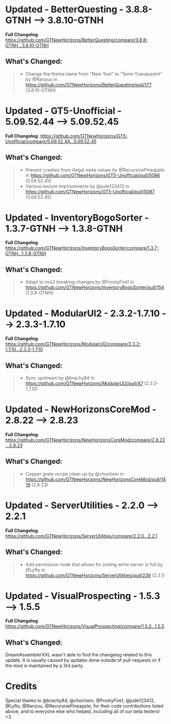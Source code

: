 # Updated - BetterQuesting - 3.8.8-GTNH --> 3.8.10-GTNH
**Full Changelog**: https://github.com/GTNewHorizons/BetterQuesting/compare/3.8.8-GTNH...3.8.10-GTNH

## What's Changed:
>* Change the theme name from "New Test" to "Semi-Transparent" by @Ranzuu in https://github.com/GTNewHorizons/BetterQuesting/pull/177 (3.8.10-GTNH)

# Updated - GT5-Unofficial - 5.09.52.44 --> 5.09.52.45
**Full Changelog**: https://github.com/GTNewHorizons/GT5-Unofficial/compare/5.09.52.44...5.09.52.45

## What's Changed:
>* Prevent crashes from illegal meta values by @RecursivePineapple in https://github.com/GTNewHorizons/GT5-Unofficial/pull/5086 (5.09.52.45)
>* Various texture improvements by @jude123412 in https://github.com/GTNewHorizons/GT5-Unofficial/pull/5087 (5.09.52.45)

# Updated - InventoryBogoSorter - 1.3.7-GTNH --> 1.3.8-GTNH
**Full Changelog**: https://github.com/GTNewHorizons/InventoryBogoSorter/compare/1.3.7-GTNH...1.3.8-GTNH

## What's Changed:
>* Adapt to mui2 breaking changes by @FrostyFire1 in https://github.com/GTNewHorizons/InventoryBogoSorter/pull/154 (1.3.8-GTNH)

# Updated - ModularUI2 - 2.3.2-1.7.10 --> 2.3.3-1.7.10
**Full Changelog**: https://github.com/GTNewHorizons/ModularUI2/compare/2.3.2-1.7.10...2.3.3-1.7.10

## What's Changed:
>* Sync upstream by @brachy84 in https://github.com/GTNewHorizons/ModularUI2/pull/47 (2.3.3-1.7.10)

# Updated - NewHorizonsCoreMod - 2.8.22 --> 2.8.23
**Full Changelog**: https://github.com/GTNewHorizons/NewHorizonsCoreMod/compare/2.8.22...2.8.23

## What's Changed:
>* Copper grate recipe clean up by @chochem in https://github.com/GTNewHorizons/NewHorizonsCoreMod/pull/1419 (2.8.23)

# Updated - ServerUtilities - 2.2.0 --> 2.2.1
**Full Changelog**: https://github.com/GTNewHorizons/ServerUtilities/compare/2.2.0...2.2.1

## What's Changed:
>* Add permission node that allows for joining while server is full by @Lyfts in https://github.com/GTNewHorizons/ServerUtilities/pull/239 (2.2.1)

# Updated - VisualProspecting - 1.5.3 --> 1.5.5
**Full Changelog**: https://github.com/GTNewHorizons/VisualProspecting/compare/1.5.3...1.5.5

## What's Changed:
DreamAssemblerXXL wasn't able to find the changelog related to this update. It is usually caused by updates done outside of pull-requests or if the mod is maintained by a 3rd party.
# Credits
Special thanks to @brachy84, @chochem, @FrostyFire1, @jude123412, @Lyfts, @Ranzuu, @RecursivePineapple, for their code contributions listed above, and to everyone else who helped, including all of our beta testers! <3
